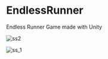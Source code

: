 # EndlessRunner
Endless Runner Game made with Unity

![ss2](https://user-images.githubusercontent.com/86054050/175840344-a9d399c7-1f88-4723-a6e0-969526c0b5ae.PNG)

![ss_1](https://user-images.githubusercontent.com/86054050/175840340-0c373a59-54fb-436c-a3f6-2377e72eab0a.PNG)
